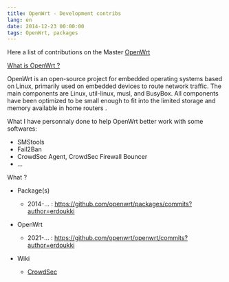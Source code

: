 ```yaml
---
title: OpenWrt - Development contribs
lang: en
date: 2014-12-23 00:00:00
tags: OpenWrt, packages
---
```


Here a list of contributions on the Master [OpenWrt](https://openwrt.org/)

[What is OpenWrt ?](https://en.wikipedia.org/wiki/OpenWrt)

OpenWrt is an open-source project for embedded operating systems based on Linux, primarily used on embedded devices to route network traffic. The main components are Linux, util-linux, musl, and BusyBox. All components have been optimized to be small enough to fit into the limited storage and memory available in home routers	. 

What I have personnaly done to help OpenWrt better work with some softwares:
- SMStools
- Fail2Ban
- CrowdSec Agent, CrowdSec Firewall Bouncer
- ...

What ?

- Package(s)
  - 2014-... : https://github.com/openwrt/packages/commits?author=erdoukki
- OpenWrt
  - 2021-... : https://github.com/openwrt/openwrt/commits?author=erdoukki

- Wiki
  - [CrowdSec](https://openwrt.org/docs/guide-user/services/crowdsec)
